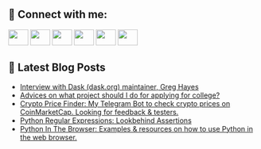 ## 🔎 Connect with me:
[<img height="32" width="40" src="https://cdn.jsdelivr.net/npm/simple-icons@v5/icons/telegram.svg" />](https://t.me/bullbesh)
[<img height="32" width="40" src="https://cdn.jsdelivr.net/npm/simple-icons@v5/icons/vk.svg" />](https://vk.com/bullbesh)
[<img height="32" width="40" src="https://cdn.jsdelivr.net/npm/simple-icons@v5/icons/twitter.svg" />](https://twitter.com/bullbesh1)
[<img height="32" width="40" src="https://cdn.jsdelivr.net/npm/simple-icons@v5/icons/instagram.svg" />](https://www.instagram.com/bullbesh)
[<img height="32" width="40" src="https://cdn.jsdelivr.net/npm/simple-icons@v5/icons/reddit.svg" />](https://www.reddit.com/user/bullbesh)
[<img height="32" width="40" src="https://cdn.jsdelivr.net/npm/simple-icons@v5/icons/youtube.svg" />](https://www.youtube.com/channel/UCtfjRs6uzgq5mfm8S06WTcg)

## 📕 Latest Blog Posts
<!-- BLOG-POST-LIST:START -->
- [Interview with Dask &lpar;dask.org&rpar; maintainer, Greg Hayes](https://www.reddit.com/r/Python/comments/vc0sm8/interview_with_dask_daskorg_maintainer_greg_hayes/)
- [Advices on what project should I do for applying for college?](https://www.reddit.com/r/Python/comments/vbzr0v/advices_on_what_project_should_i_do_for_applying/)
- [Crypto Price Finder: My Telegram Bot to check crypto prices on CoinMarketCap. Looking for feedback &amp; testers.](https://www.reddit.com/r/Python/comments/vbzlmk/crypto_price_finder_my_telegram_bot_to_check/)
- [Python Regular Expressions: Lookbehind Assertions](https://www.reddit.com/r/Python/comments/vbz2hl/python_regular_expressions_lookbehind_assertions/)
- [Python In The Browser: Examples &amp; resources on how to use Python in the web browser.](https://www.reddit.com/r/Python/comments/vbylk1/python_in_the_browser_examples_resources_on_how/)
<!-- BLOG-POST-LIST:END -->
